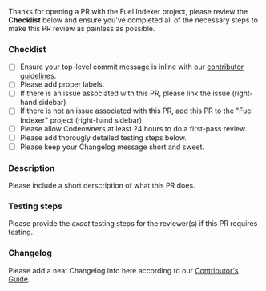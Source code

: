 Thanks for opening a PR with the Fuel Indexer project, please review the **Checklist** below and ensure you've completed all of the necessary steps to make this PR review as painless as possible.


### Checklist
- [ ] Ensure your top-level commit message is inline with our [contributor guidelines](./CONTRIBUTING.md).
- [ ] Please add proper labels.
- [ ] If there is an issue associated with this PR, please link the issue (right-hand sidebar)
- [ ] If there is not an issue associated with this PR, add this PR to the "Fuel Indexer" project (right-hand sidebar)
- [ ] Please allow Codeowners at least 24 hours to do a first-pass review.
- [ ] Please add thorougly detailed testing steps below.
- [ ] Please keep your Changelog message short and sweet.

### Description

Please include a short derscription of what this PR does.

### Testing steps

Please provide the _exact_ testing steps for the reviewer(s) if this PR requires testing.

### Changelog

Please add a neat Changelog info here according to our [Contributor's Guide](./CONTRIBUTING.md).



